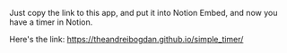 Just copy the link to this app, and put it into Notion Embed, and now you have a timer in Notion.

Here's the link: https://theandreibogdan.github.io/simple_timer/
